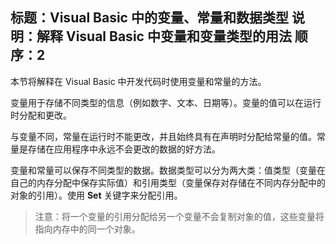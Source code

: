 标题：Visual Basic 中的变量、常量和数据类型
说明：解释 Visual Basic 中变量和变量类型的用法
顺序：2
---
本节将解释在 Visual Basic 中开发代码时使用变量和常量的方法。

变量用于存储不同类型的信息（例如数字、文本、日期等）。变量的值可以在运行时分配和更改。

与变量不同，常量在运行时不能更改，并且始终具有在声明时分配给常量的值。常量是存储在应用程序中永远不会更改的数据的好方法。

变量和常量可以保存不同类型的数据。数据类型可以分为两大类：值类型（变量在自己的内存分配中保存实际值）和引用类型（变量保存对存储在不同内存分配中的对象的引用）。使用 **Set** 关键字来分配引用。

> 注意：将一个变量的引用分配给另一个变量不会复制对象的值，这些变量将指向内存中的同一个对象。